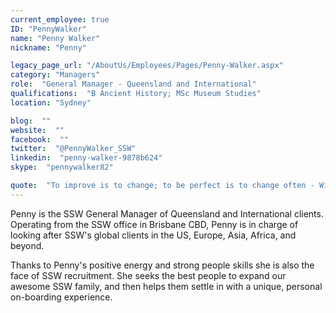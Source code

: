 ```yaml
---
current_employee: true
ID: "PennyWalker"
name: "Penny Walker"
nickname: "Penny"

legacy_page_url: "/AboutUs/Employees/Pages/Penny-Walker.aspx"
category: "Managers"
role:  "General Manager - Queensland and International"
qualifications:  "B Ancient History; MSc Museum Studies"
location: "Sydney"

blog:  ""
website:  ""
facebook:  ""
twitter:  "@PennyWalker_SSW"
linkedin:  "penny-walker-9878b624"
skype:  "pennywalker82"

quote:  "To improve is to change; to be perfect is to change often - Winston Churchill"
---
```


Penny is the SSW General Manager of Queensland and International clients. Operating from the SSW office in Brisbane CBD, Penny is in charge of looking after SSW's global clients in the US, Europe, Asia, Africa, and beyond. 

Thanks to Penny's positive energy and strong people skills she is also the face of SSW recruitment. She seeks the best people to expand our awesome SSW family, and then helps them settle in with a unique, personal on-boarding experience. 
